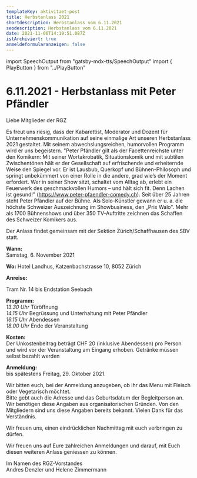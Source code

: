 ```yaml
---
templateKey: aktivitaet-post
title: Herbstanlass 2021
shortdescription: Herbstanlass vom 6.11.2021
seodescription: Herbstanlass vom 6.11.2021
date: 2021-11-06T14:19:51.087Z
istArchiviert: true
anmeldeformularanzeigen: false
---
```

import SpeechOutput from "gatsby-mdx-tts/SpeechOutput"
import { PlayButton } from "../PlayButton"

<SpeechOutput id="herbstanlass-2021-11-06" customPlayButton={PlayButton}>

# 6.11.2021 - Herbstanlass mit Peter Pfändler

Liebe Mitglieder der RGZ

Es freut uns riesig, dass der Kabarettist, Moderator und Dozent für Unternehmenskommunikation auf seine einmalige Art unseren Herbstanlass 2021 gestaltet. Mit seinem abwechslungsreichen, humorvollen Programm wird er uns begeistern. "Peter Pfändler gilt als der Facettenreichste unter den Komikern: Mit seiner Wortakrobatik, Situationskomik und mit subtilen Zwischentönen hält er der Gesellschaft auf erfrischende und erheiternde Weise den Spiegel vor. Er ist Lausbub, Querkopf und Bühnen-Philosoph und springt unbekümmert von einer Rolle in die andere, grad wie’s der Moment erfordert. Wer in seiner Show sitzt, schaltet vom Alltag ab, erlebt ein Feuerwerk des geschmackvollen Humors – und hält sich fit. Denn Lachen ist gesund!" (https://www.peter-pfaendler-comedy.ch). 
Seit über 25 Jahren steht Peter Pfändler auf der Bühne. Als Solo-Künstler gewann er u. a. die höchste Schweizer Auszeichnung im Showbusiness, den „Prix Walo". Mehr als 1700 Bühnenshows und über 350 TV-Auftritte zeichnen das Schaffen des Schweizer Komikers aus. 

Der Anlass findet gemeinsam mit der Sektion Zürich/Schaffhausen des SBV statt. 


**Wann:**	
Samstag, 6. November 2021  

**Wo:**
Hotel Landhus, 
Katzenbachstrasse 10, 8052 Zürich 

**Anreise:**	


Tram Nr. 14 bis Endstation Seebach


**Programm:**  
*13.30 Uhr*	Türöffnung  
*14.15 Uhr* Begrüssung und Unterhaltung mit Peter Pfändler    
*16.15 Uhr* 	Abendessen  
*18.00 Uhr*	Ende der Veranstaltung

**Kosten:** 	  
Der Unkostenbeitrag beträgt CHF 20 (inklusive Abendessen) pro Person und wird vor der Veranstaltung am Eingang erhoben. 
Getränke müssen selbst bezahlt werden


**Anmeldung:**	
bis spätestens Freitag, 29. Oktober 2021. 

Wir bitten euch, bei der Anmeldung anzugeben, ob ihr das Menu mit Fleisch oder Vegetarisch möchtet.   
Bitte gebt auch die Adresse und das Geburtsdatum der Begleitperson an. Wir benötigen diese Angaben aus organisatorischen Gründen. Von den Mitgliedern sind uns diese Angaben bereits bekannt. Vielen Dank für das Verständnis.   

Wir freuen uns, einen eindrücklichen Nachmittag mit euch verbringen zu dürfen.


Wir freuen uns auf Eure zahlreichen Anmeldungen und darauf, mit Euch diesen weiteren Anlass geniessen zu können.   
Im Namen des RGZ-Vorstandes   
Andres Denzler und Helene Zimmermann


</SpeechOutput>